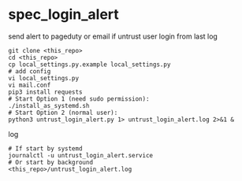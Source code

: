 # spec_login_alert
send alert to pageduty or email if untrust user login from last log

```shell
git clone <this_repo>
cd <this_repo>
cp local_settings.py.example local_settings.py
# add config
vi local_settings.py
vi mail.conf
pip3 install requests
# Start Option 1 (need sudo permission):
./install_as_systemd.sh
# Start Option 2 (normal user):
python3 untrust_login_alert.py 1> untrust_login_alert.log 2>&1 & 
```

log
```shell
# If start by systemd
journalctl -u untrust_login_alert.service
# Or start by background
<this_repo>/untrust_login_alert.log
```
